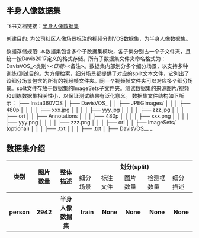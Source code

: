 
## 半身人像数据集
飞书文档链接：[半身人像数据集 ](https://arashivision.feishu.cn/wiki/wikcniCN0MBQANz2a9ogbWvd4fc)  


创建目的: 为公司社区人像场景标注的视频分割VOS数据集，为半身人像数据集。

数据存储规范: 本数据集包含多个子数据集模块，各子集分别占一个子文件夹，且统一按Davis2017定义的格式存储。所有子数据集文件夹命名格式为：DavisVOS_<类别>_<日期>_<备注>。数据集内部划分多个细分场景，以支持多种训练/测试目的。为方便检索，细分场景都提供了对应的split文本文件，它列出了该细分场景包含的所有的视频帧文件夹。同一个视频帧文件夹可以对应多个细分场景。split文件存放于数据集的ImageSets子文件夹。测试数据集的来源图片/视频和训练数据集相关性小，以保证测试结果有泛化意义。
 数据集文件结构如下所示：
├── Insta360VOS
│ ├── DavisVOS_<object-cls>_<date-1>_<aaa>
│ │ ├── JPEGImages/
│ │ │ ├── 480p
│ │ │ │ ├── xxx.jpg
│ │ │ │ ├── yyy.jpg
│ │ │ │ ├── zzz.jpg
│ │ │ ├── ori
│ │ ├── Annotations
│ │ │ ├── 480p
│ │ │ │ ├── xxx.png
│ │ │ │ ├── yyy.png
│ │ │ │ ├── zzz.png
│ │ │ ├── ori
│ │ ├── ImageSets/ (optional)
│ │ │ ├── <split-1>.txt
│ │ │ ├── <split-2>.txt
│ ├── DavisVOS_<object-cls>_ <date-2>_<bbb>

## 数据集介绍

<table>
    <tr>
        <th rowspan="2"> 类别 </th> 
        <th rowspan="2"> 图片数量 </th> 
        <th rowspan="2"> 整体描述 </th> 
        <th colspan="5"> 划分(split) </th>  
    </tr>
    <tr> 
        <td> 细分场景 </td>
        <td> 标注文件 </td>
        <td> 图片数量 </td>
        <td> 检测框数量 </td>
        <td> 细分描述 </td>
    </tr>
    <tr> 
        <th> person </th>  
        <th> 2942 </th> 
        <th> 半身人像数据集 </th> 
        <th> train </th> 
        <th> None </th>  
        <th> None </th> 
        <th> None </th> 
        <th> None </th>   
    </tr>
</table>
